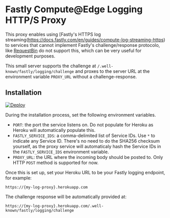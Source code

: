 # Fastly Compute@Edge Logging HTTP/S Proxy

This proxy enables using [Fastly's HTTPS log streaming(https://docs.fastly.com/en/guides/compute-log-streaming-https) to services that cannot implement Fastly's challenge/response protocolo, like [RequestBin](https://requestbin.com/) do not support this, which can be very useful for development purposes.

This small server supports the challenge at `/.well-known/fastly/logging/challenge` and proxes to the server URL at the environment variable `PROXY_URL` without a challenge-response.

## Installation

[![Deploy](https://www.herokucdn.com/deploy/button.svg)](https://heroku.com/deploy)

During the installation process, set the following environment variables.

* `PORT`: the port the service listens on. Do not populate for Heroku as Heroku will automatically populate this.
* `FASTLY_SERVICE_IDS`: a comma-delimited list of Service IDs. Use `*` to indicate any Service ID. There's no need to do the SHA256 checksum yourself, as the proxy service will automaticaly hash the Service IDs in the `FASTLY_SERVICE_IDS` environment variable.
* `PROXY_URL`: the URL where the incoming body should be posted to. Only HTTP `POST` method is supported for now.

Once this is set up, set your Heroku URL to be your Fastly logging endpoint, for example:

`https://{my-log-proxy}.herokuapp.com`

The challenge response will be automatically provided at:

`https://{my-log-proxy}.herokuapp.com/.well-known/fastly/logging/challenge`
